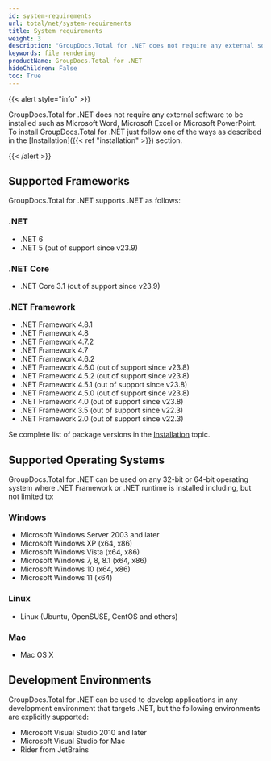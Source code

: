 ```yaml
---
id: system-requirements
url: total/net/system-requirements
title: System requirements
weight: 3
description: "GroupDocs.Total for .NET does not require any external software to be installed such as Microsoft Word, Microsoft Excel or Microsoft PowerPoint for file rendering."
keywords: file rendering
productName: GroupDocs.Total for .NET
hideChildren: False
toc: True
---
```

{{< alert style="info" >}}

GroupDocs.Total for .NET does not require any external software to be installed such as Microsoft Word, Microsoft Excel or Microsoft PowerPoint. To install GroupDocs.Total for .NET just follow one of the ways as described in the [Installation]({{< ref "installation" >}}) section.

{{< /alert >}}

## Supported Frameworks

GroupDocs.Total for .NET supports .NET as follows:

### .NET

* .NET 6
* .NET 5 (out of support since v23.9)

### .NET Core

* .NET Core 3.1 (out of support since v23.9)

### .NET Framework

* .NET Framework 4.8.1
* .NET Framework 4.8
* .NET Framework 4.7.2
* .NET Framework 4.7
* .NET Framework 4.6.2
* .NET Framework 4.6.0 (out of support since v23.8)
* .NET Framework 4.5.2 (out of support since v23.8)
* .NET Framework 4.5.1 (out of support since v23.8)
* .NET Framework 4.5.0 (out of support since v23.8)
* .NET Framework 4.0 (out of support since v23.8)
* .NET Framework 3.5 (out of support since v22.3)
* .NET Framework 2.0 (out of support since v22.3)

Se complete list of package versions in the [Installation](/total/net/installation) topic.

## Supported Operating Systems

GroupDocs.Total for .NET can be used on any 32-bit or 64-bit operating system where .NET Framework or .NET runtime is installed including, but not limited to:

### Windows

* Microsoft Windows Server 2003 and later
* Microsoft Windows XP (x64, x86)
* Microsoft Windows Vista (x64, x86)
* Microsoft Windows 7, 8, 8.1 (x64, x86)
* Microsoft Windows 10 (x64, x86)
* Microsoft Windows 11 (x64)

### Linux

* Linux (Ubuntu, OpenSUSE, CentOS and others)

### Mac

* Mac OS X

## Development Environments

GroupDocs.Total for .NET can be used to develop applications in any development environment that targets .NET, but the following environments are explicitly supported:

* Microsoft Visual Studio 2010 and later
* Microsoft Visual Studio for Mac
* Rider from JetBrains
